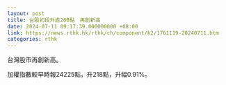 ```yaml
---
layout: post
title: 台股初段升逾200點　再創新高
date: 2024-07-11 09:17:39.000000000 +08:00
link: https://news.rthk.hk/rthk/ch/component/k2/1761119-20240711.htm
categories: rthk
---
```


台灣股市再創新高。

加權指數較早時報24225點，升218點，升幅0.91%。
